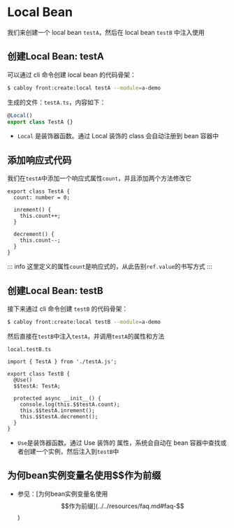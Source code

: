 # Local Bean

我们来创建一个 local bean `testA`，然后在 local bean `testB` 中注入使用

## 创建Local Bean: testA

可以通过 cli 命令创建 local bean 的代码骨架：

```bash
$ cabloy front:create:local testA --module=a-demo
```

生成的文件：`testA.ts`，内容如下：

```typescript
@Local()
export class TestA {}
```

- `Local` 是装饰器函数。通过 Local 装饰的 class 会自动注册到 bean 容器中

## 添加响应式代码

我们在`testA`中添加一个响应式属性`count`，并且添加两个方法修改它

```typescript{2-10}
export class TestA {
  count: number = 0;

  inrement() {
    this.count++;
  }

  decrement() {
    this.count--;
  }
}
```

::: info
这里定义的属性`count`是响应式的，从此告别`ref.value`的书写方式
:::

## 创建Local Bean: testB

接下来通过 cli 命令创建 `testB` 的代码骨架：

```bash
$ cabloy front:create:local testB --module=a-demo
```

然后直接在`testB`中注入`testA`，并调用`testA`的属性和方法

`local.testB.ts`

```typescript{1,4-11}
import { TestA } from './testA.js';

export class TestB {
  @Use()
  $$testA: TestA;

  protected async __init__() {
    console.log(this.$$testA.count);
    this.$$testA.inrement();
    this.$$testA.decrement();
  }
}
```

- `Use`是装饰器函数。通过 Use 装饰的 属性，系统会自动在 bean 容器中查找或者创建一个实例，然后注入到`testB`中

## 为何bean实例变量名使用$$作为前缀

- 参见：[为何bean实例变量名使用$$作为前缀](../../resources/faq.md#faq-$$)
